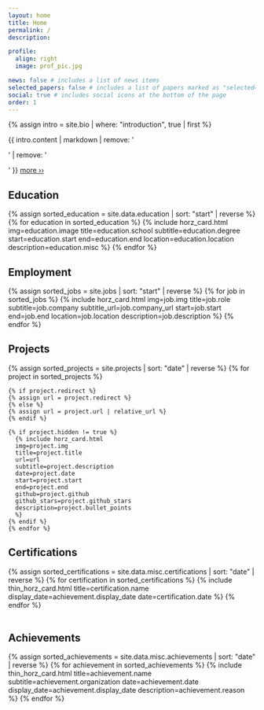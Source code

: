 ```yaml
---
layout: home
title: Home
permalink: /
description:

profile:
  align: right
  image: prof_pic.jpg

news: false # includes a list of news items
selected_papers: false # includes a list of papers marked as "selected={true}"
social: true # includes social icons at the bottom of the page
order: 1
---
```


{% assign intro = site.bio | where: "introduction", true | first %}

{{ intro.content | markdown | remove: '<p>' | remove: '</p>' }} <a href="{{ '/bio' | relative_url }}">more &#8250;&#8250;</a>

## Education

<div class="container">
  <div class="row row-cols-1">
    {% assign sorted_education = site.data.education | sort: "start" | reverse %}
    {% for education in sorted_education %}
      {% include horz_card.html
      img=education.image
      title=education.school
      subtitle=education.degree
      start=education.start
      end=education.end
      location=education.location
      description=education.misc %}
    {% endfor %}
  </div>
</div>

## Employment

<div class="container">
  <div class="row row-cols-1">
    {% assign sorted_jobs = site.jobs | sort: "start" | reverse %}
    {% for job in sorted_jobs %}
      {% include horz_card.html
        img=job.img
        title=job.role
        subtitle=job.company
        subtitle_url=job.company_url
        start=job.start
        end=job.end
        location=job.location
        description=job.description
       %}
    {% endfor %}
  </div>
</div>

## Projects

<div class="container">
  <div class="row row-cols-1">
    {% assign sorted_projects = site.projects | sort: "date" | reverse %}
    {% for project in sorted_projects %}

    {% if project.redirect %}
    {% assign url = project.redirect %}
    {% else %}
    {% assign url = project.url | relative_url %}
    {% endif %} 

    {% if project.hidden != true %}
      {% include horz_card.html
      img=project.img
      title=project.title
      url=url
      subtitle=project.description
      date=project.date
      start=project.start
      end=project.end
      github=project.github
      github_stars=project.github_stars
      description=project.bullet_points
      %}
    {% endif %}
    {% endfor %}
  </div>
</div>

## Certifications

<div class="container">
  <div class="row row-cols-1">
  {% assign sorted_certifications = site.data.misc.certifications | sort: "date" | reverse %}
  {% for certification in sorted_certifications %}
    {% include thin_horz_card.html
    title=certification.name
    display_date=achievement.display_date
    date=certification.date %}
  {% endfor %}
  </div>
</div>

<br>

## Achievements

<div class="container">
  <div class="row row-cols-1">
  {% assign sorted_achievements = site.data.misc.achievements | sort: "date" | reverse %}
  {% for achievement in sorted_achievements %}
    {% include thin_horz_card.html
    title=achievement.name
    subtitle=achievement.organization
    date=achievement.date
    display_date=achievement.display_date
    description=achievement.reason %}
  {% endfor %}
  </div>
</div>